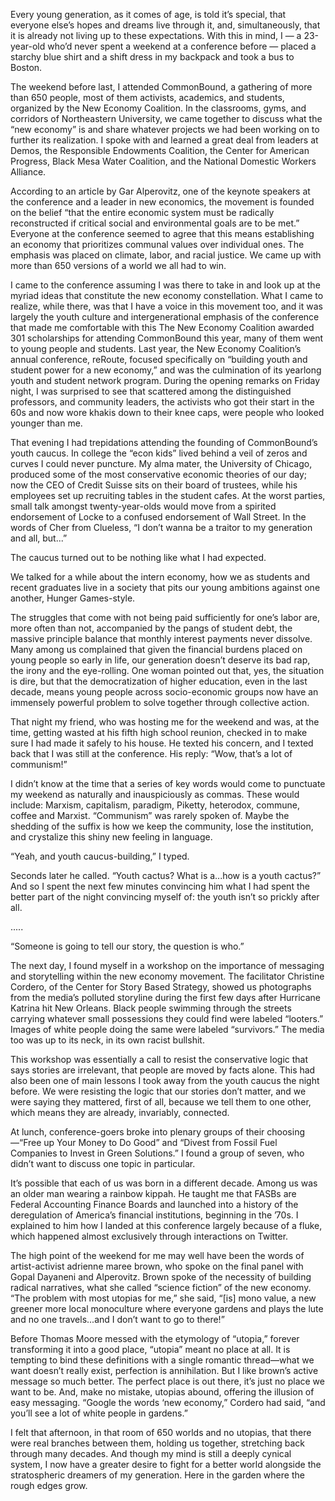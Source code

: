 Every young generation, as it comes of age, is told it’s special, that everyone else’s hopes and dreams live through it, and, simultaneously, that it is already not living up to these expectations. With this in mind, I — a 23-year-old who’d never spent a weekend at a conference before — placed a starchy blue shirt and a shift dress in my backpack and took a bus to Boston. 

The weekend before last, I attended CommonBound, a gathering of more than 650 people, most of them activists, academics, and students, organized by the New Economy Coalition. In the classrooms, gyms, and corridors of Northeastern University, we came 
together to discuss what the “new economy” is and share whatever projects we had been working on to further its realization. I spoke with and learned a great deal from leaders at Demos, the Responsible Endowments Coalition, the Center for American Progress, Black Mesa Water Coalition, and the National Domestic Workers Alliance. 

According to an article by Gar Alperovitz, one of the keynote speakers at the conference and a leader in new economics, the movement is founded on the belief “that the entire economic system must be radically reconstructed if critical social and environmental goals are to be met.” Everyone at the conference seemed to agree that this means establishing an economy that prioritizes communal values over individual ones. The emphasis was placed on climate, labor, and racial justice. We came up with more than 650 versions of a world we all had to win. 

I came to the conference assuming I was there to take in and look up at the myriad ideas that constitute the new economy constellation. What I came to realize, while there, was that I have a voice in this movement too, and it was largely the youth culture and intergenerational emphasis of the conference that made me comfortable with this The New Economy Coalition awarded 301 scholarships for attending CommonBound this year, many of them went to young people and students. Last year, the New Economy Coalition’s annual conference, reRoute, focused specifically on “building youth and student power for a new economy,” and was the culmination of its yearlong youth and student network program. During the opening remarks on Friday night, I was surprised 
to see that scattered among the distinguished professors, and community leaders, the activists who got their start in the 60s and now wore khakis down to their knee caps, were people who looked younger than me. 

That evening I had trepidations attending the founding of CommonBound’s youth caucus. In college the “econ kids” lived behind a veil of zeros and curves I could never puncture. My alma mater, the University of Chicago, produced some of the most conservative 
economic theories of our day; now the CEO of Credit Suisse sits on their board of trustees, while his employees set up recruiting tables in the student cafes. At the worst parties, small talk amongst twenty-year-olds would move from a spirited endorsement of 
Locke to a confused endorsement of Wall Street. In the words of Cher from Clueless, “I don’t wanna be a traitor to my generation and all, but...”

The caucus turned out to be nothing like what I had expected. 

We talked for a while about the intern economy, how we as students and recent graduates live in a society that pits our young ambitions against one another, Hunger Games-style. 

The struggles that come with not being paid sufficiently for one’s labor are, more often than not, accompanied by the pangs of student debt, the massive principle balance that monthly interest payments never dissolve. Many among us complained that given the financial burdens placed on young people so early in life, our generation doesn’t deserve its bad rap, the irony and the eye-rolling. One woman pointed out that, yes, the situation is dire, but that the democratization of higher education, even in the last decade, means young people across socio-economic groups now have an immensely powerful problem to solve together through collective action. 

That night my friend, who was hosting me for the weekend and was, at the time, getting wasted at his fifth high school reunion, checked in to make sure I had made it safely to his house. He texted his concern, and I texted back that I was still at the conference. His reply: “Wow, that’s a lot of communism!” 

I didn’t know at the time that a series of key words would come to punctuate my weekend as naturally and inauspiciously as commas. These would include: Marxism, capitalism, paradigm, Piketty, heterodox, commune, coffee and Marxist. “Communism” was rarely spoken of. Maybe the shedding of the suffix is how we keep the community, lose the institution, and crystalize this shiny new feeling in language.

“Yeah, and youth caucus-building,” I typed. 

Seconds later he called. “Youth cactus? What is a...how is a youth cactus?” And so I spent the next few minutes convincing him what I had spent the better part of the night convincing myself of: the youth isn’t so prickly after all. 

.....

“Someone is going to tell our story, the question is who.” 

The next day, I found myself in a workshop on the importance of messaging and storytelling within the new economy movement. The facilitator Christine Cordero, of the Center for Story Based Strategy, showed us photographs from the media’s polluted storyline during the first few days after Hurricane Katrina hit New Orleans. Black people swimming through the streets carrying whatever small possessions they could find were labeled “looters.” Images of white people doing the same were labeled “survivors.” The 
media too was up to its neck, in its own racist bullshit. 

This workshop was essentially a call to resist the conservative logic that says stories are irrelevant, that people are moved by facts alone. This had also been one of main lessons I took away from the youth caucus the night before. We were resisting the logic that our stories don’t matter, and we were saying they mattered, first of all, because we tell them to one other, which means they are already, invariably, connected. 

At lunch, conference-goers broke into plenary groups of their choosing—“Free up Your Money to Do Good” and “Divest from Fossil Fuel Companies to Invest in Green Solutions.” I found a group of seven, who didn’t want to discuss one topic in particular. 

It’s possible that each of us was born in a different decade. Among us was an older man wearing a rainbow kippah. He taught me that FASBs are Federal Accounting Finance Boards and launched into a history of the deregulation of America’s financial institutions, beginning in the ’70s. I explained to him how I landed at this conference largely because of a fluke, which happened almost exclusively through interactions on Twitter. 

The high point of the weekend for me may well have been the words of artist-activist adrienne maree brown, who spoke on the final panel with Gopal Dayaneni and Alperovitz. Brown spoke of the necessity of building radical narratives, what she called “science fiction” of the new economy. “The problem with most utopias for me,” she said, “[is] mono value, a new greener more local monoculture where everyone gardens and plays the lute and no one travels...and I don’t want to go to there!”

Before Thomas Moore messed with the etymology of “utopia,” forever transforming it into a good place, “utopia” meant no place at all. It is tempting to bind these definitions with a single romantic thread—what we want doesn’t really exist, perfection is annihilation. But I like brown’s active message so much better. The perfect place is out there, it’s just no place we want to be. And, make no mistake, utopias abound, offering the illusion of easy messaging. “Google the words ‘new economy,” Cordero had said, 
“and you’ll see a lot of white people in gardens.” 

I felt that afternoon, in that room of 650 worlds and no utopias, that there were real branches between them, holding us together, stretching back through many decades. And though my mind is still a deeply cynical system, I now have a greater desire to fight for a better world alongside the stratospheric dreamers of my generation. Here in the garden where the rough edges grow.
